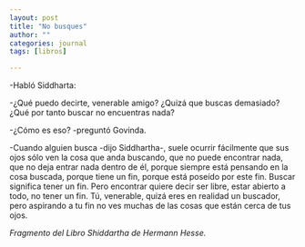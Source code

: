 ```yaml
---
layout: post
title: "No busques"
author: ""
categories: journal
tags: [libros]

---
```




-Habló Siddharta:

-¿Qué puedo decirte, venerable amigo? ¿Quizá que buscas demasiado? ¿Qué por tanto buscar no encuentras nada?

-¿Cómo es eso? -preguntó Govinda.

-Cuando alguien busca -dijo Siddhartha-, suele ocurrir fácilmente que sus ojos sólo ven la cosa que anda buscando, que no puede encontrar nada, que no deja entrar nada dentro de él, porque siempre está pensando en la cosa buscada, porque tiene un fin, porque está poseído por este fin. Buscar significa tener un fin. Pero encontrar quiere decir ser libre, estar abierto a todo, no tener un fin. Tú, venerable, quizá eres en realidad un buscador, pero aspirando a tu fin no ves muchas de las cosas que están cerca de tus ojos.

*Fragmento del  Libro Shiddartha de Hermann Hesse.*

